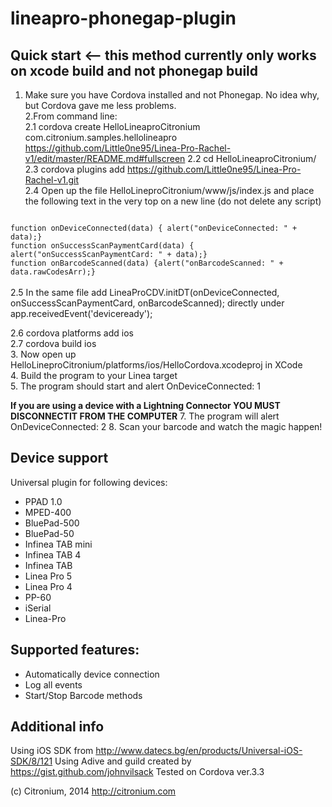 lineapro-phonegap-plugin
========================

## Quick start <-- this method currently only works on xcode build and not phonegap build
1. Make sure you have Cordova installed and not Phonegap.  No idea why, but Cordova gave me less problems.<br>
2.From command line:<br>
2.1 cordova create HelloLineaproCitronium com.citronium.samples.hellolineapro<br>https://github.com/Little0ne95/Linea-Pro-Rachel-v1/edit/master/README.md#fullscreen
2.2 cd HelloLineaproCitronium/<br>
2.3 cordova plugins add https://github.com/Little0ne95/Linea-Pro-Rachel-v1.git<br>
2.4 Open up the file HelloLineproCitronium/www/js/index.js and place the following text in the very top on a new line (do not delete any script)<br>
<code>
function onDeviceConnected(data) { alert("onDeviceConnected: " + data);}
function onSuccessScanPaymentCard(data) { alert("onSuccessScanPaymentCard: " + data);}
function onBarcodeScanned(data) {alert("onBarcodeScanned: " + data.rawCodesArr);}
</code><br>
2.5 In the same file add LineaProCDV.initDT(onDeviceConnected, onSuccessScanPaymentCard, onBarcodeScanned); directly under app.receivedEvent('deviceready');<br>

2.6 cordova platforms add ios<br>
2.7 cordova build ios<br>
3. Now open up HelloLineproCitronium/platforms/ios/HelloCordova.xcodeproj in XCode<br>
4. Build the program to your Linea target<br>
5. The program should start and alert OnDeviceConnected: 1<br>

**If you are using a device with a Lightning Connector YOU MUST DISCONNECTIT FROM THE COMPUTER**
7. The program will alert OnDeviceConnected: 2
8. Scan your barcode and watch the magic happen!

## Device support
Universal plugin for following devices:

* PPAD 1.0
* MPED-400
* BluePad-500
* BluePad-50
* Infinea TAB mini
* Infinea TAB 4
* Infinea TAB
* Linea Pro 5
* Linea Pro 4
* PP-60
* iSerial
* Linea-Pro

## Supported features:

* Automatically device connection
* Log all events
* Start/Stop Barcode methods

## Additional info

Using iOS SDK from http://www.datecs.bg/en/products/Universal-iOS-SDK/8/121
Using Adive and guild created by https://gist.github.com/johnvilsack
Tested on Cordova ver.3.3

(c) Citronium, 2014
http://citronium.com
